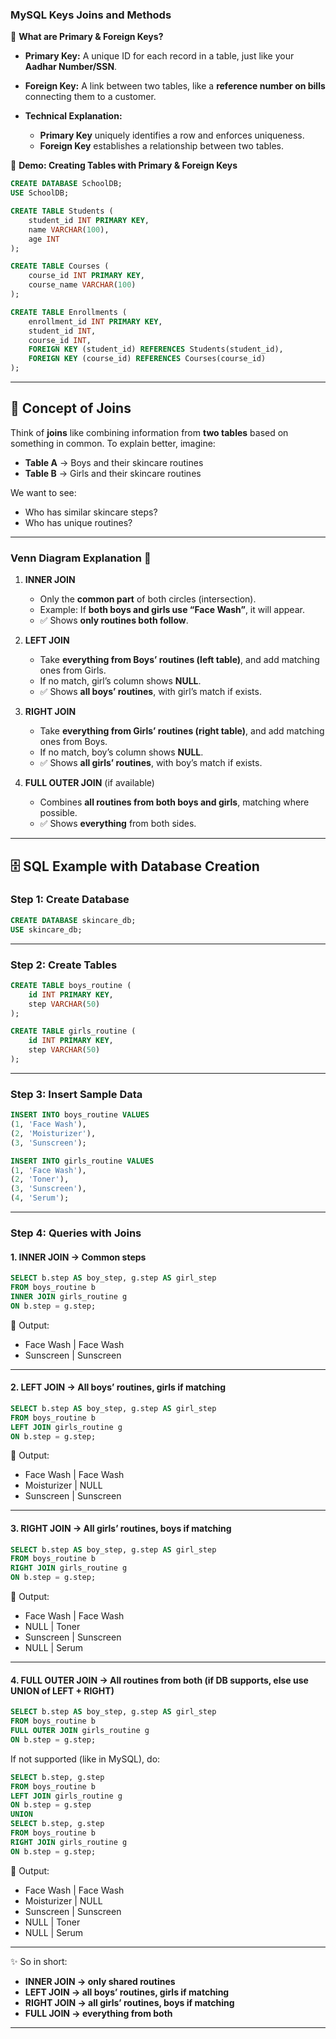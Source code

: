 ### **MySQL Keys Joins and Methods**

🔹 **What are Primary & Foreign Keys?**

  * **Primary Key:** A unique ID for each record in a table, just like your **Aadhar Number/SSN**.
  * **Foreign Key:** A link between two tables, like a **reference number on bills** connecting them to a customer.
* **Technical Explanation:**

  * **Primary Key** uniquely identifies a row and enforces uniqueness.
  * **Foreign Key** establishes a relationship between two tables.

🔹 **Demo: Creating Tables with Primary & Foreign Keys**

```sql
CREATE DATABASE SchoolDB;
USE SchoolDB;

CREATE TABLE Students (
    student_id INT PRIMARY KEY,
    name VARCHAR(100),
    age INT
);

CREATE TABLE Courses (
    course_id INT PRIMARY KEY,
    course_name VARCHAR(100)
);

CREATE TABLE Enrollments (
    enrollment_id INT PRIMARY KEY,
    student_id INT,
    course_id INT,
    FOREIGN KEY (student_id) REFERENCES Students(student_id),
    FOREIGN KEY (course_id) REFERENCES Courses(course_id)
);
```

---

## 🧠 Concept of Joins

Think of **joins** like combining information from **two tables** based on something in common.
To explain better, imagine:

* **Table A** → Boys and their skincare routines
* **Table B** → Girls and their skincare routines

We want to see:

* Who has similar skincare steps?
* Who has unique routines?

---

### Venn Diagram Explanation 🎨

1. **INNER JOIN**

   * Only the **common part** of both circles (intersection).
   * Example: If **both boys and girls use “Face Wash”**, it will appear.
   * ✅ Shows **only routines both follow**.

2. **LEFT JOIN**

   * Take **everything from Boys’ routines (left table)**, and add matching ones from Girls.
   * If no match, girl’s column shows **NULL**.
   * ✅ Shows **all boys’ routines**, with girl’s match if exists.

3. **RIGHT JOIN**

   * Take **everything from Girls’ routines (right table)**, and add matching ones from Boys.
   * If no match, boy’s column shows **NULL**.
   * ✅ Shows **all girls’ routines**, with boy’s match if exists.

4. **FULL OUTER JOIN** (if available)

   * Combines **all routines from both boys and girls**, matching where possible.
   * ✅ Shows **everything** from both sides.

---

## 🗄️ SQL Example with Database Creation

### Step 1: Create Database

```sql
CREATE DATABASE skincare_db;
USE skincare_db;
```

---

### Step 2: Create Tables

```sql
CREATE TABLE boys_routine (
    id INT PRIMARY KEY,
    step VARCHAR(50)
);

CREATE TABLE girls_routine (
    id INT PRIMARY KEY,
    step VARCHAR(50)
);
```

---

### Step 3: Insert Sample Data

```sql
INSERT INTO boys_routine VALUES
(1, 'Face Wash'),
(2, 'Moisturizer'),
(3, 'Sunscreen');

INSERT INTO girls_routine VALUES
(1, 'Face Wash'),
(2, 'Toner'),
(3, 'Sunscreen'),
(4, 'Serum');
```

---

### Step 4: Queries with Joins

#### 1. INNER JOIN → Common steps

```sql
SELECT b.step AS boy_step, g.step AS girl_step
FROM boys_routine b
INNER JOIN girls_routine g
ON b.step = g.step;
```

📌 Output:

* Face Wash | Face Wash
* Sunscreen | Sunscreen

---

#### 2. LEFT JOIN → All boys’ routines, girls if matching

```sql
SELECT b.step AS boy_step, g.step AS girl_step
FROM boys_routine b
LEFT JOIN girls_routine g
ON b.step = g.step;
```

📌 Output:

* Face Wash | Face Wash
* Moisturizer | NULL
* Sunscreen | Sunscreen

---

#### 3. RIGHT JOIN → All girls’ routines, boys if matching

```sql
SELECT b.step AS boy_step, g.step AS girl_step
FROM boys_routine b
RIGHT JOIN girls_routine g
ON b.step = g.step;
```

📌 Output:

* Face Wash | Face Wash
* NULL | Toner
* Sunscreen | Sunscreen
* NULL | Serum

---

#### 4. FULL OUTER JOIN → All routines from both (if DB supports, else use UNION of LEFT + RIGHT)

```sql
SELECT b.step AS boy_step, g.step AS girl_step
FROM boys_routine b
FULL OUTER JOIN girls_routine g
ON b.step = g.step;
```

If not supported (like in MySQL), do:

```sql
SELECT b.step, g.step
FROM boys_routine b
LEFT JOIN girls_routine g
ON b.step = g.step
UNION
SELECT b.step, g.step
FROM boys_routine b
RIGHT JOIN girls_routine g
ON b.step = g.step;
```

📌 Output:

* Face Wash | Face Wash
* Moisturizer | NULL
* Sunscreen | Sunscreen
* NULL | Toner
* NULL | Serum

---

✨ So in short:

* **INNER JOIN → only shared routines**
* **LEFT JOIN → all boys’ routines, girls if matching**
* **RIGHT JOIN → all girls’ routines, boys if matching**
* **FULL JOIN → everything from both**

---



